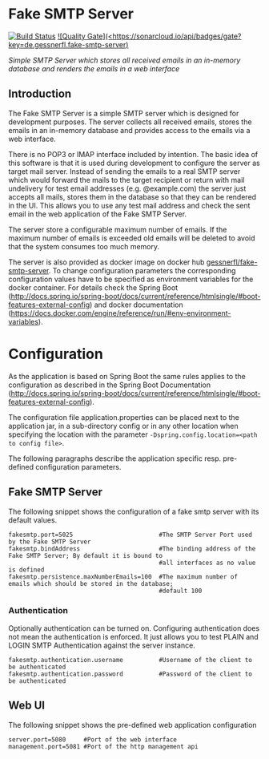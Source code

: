 # Fake SMTP Server
[![Build Status](https://travis-ci.org/gessnerfl/fake-smtp-server.svg?branch=master)](https://travis-ci.org/gessnerfl/fake-smtp-server)
[![Quality Gate](<https://sonarcloud.io/api/badges/gate?key=de.gessnerfl.fake-smtp-server)](https://sonarcloud.io/dashboard/index/de.gessnerfl.fake-smtp-server)

*Simple SMTP Server which stores all received emails in an in-memory database and renders the emails in a web interface*

## Introduction

The Fake SMTP Server is a simple SMTP server which is designed for development purposes. The server collects all
received emails, stores the emails in an in-memory database and provides access to the emails via a web interface.

There is no POP3 or IMAP interface included by intention. The basic idea of this software is that it is used during 
development to configure the server as target mail server. Instead of sending the emails to a real SMTP server which 
would forward the mails to the target recipient or return with mail undelivery for test email addresses (e.g. 
@example.com) the server just accepts all mails, stores them in the database so that they can be rendered in the UI. 
This allows you to use any test mail address and check the sent email in the web application of the Fake SMTP Server.

The server store a configurable maximum number of emails. If the maximum number of emails is exceeded old emails will
be deleted to avoid that the system consumes too much memory.

The server is also provided as docker image on docker hub [gessnerfl/fake-smtp-server](https://hub.docker.com/r/gessnerfl/fake-smtp-server/).
To change configuration parameters the corresponding configuration values have to be specified as environment variables
for the docker container. For details check the Spring Boot (http://docs.spring.io/spring-boot/docs/current/reference/htmlsingle/#boot-features-external-config) 
and docker documentation (https://docs.docker.com/engine/reference/run/#env-environment-variables).

# Configuration

As the application is based on Spring Boot the same rules applies to the configuration as described in the Spring Boot 
Documentation (http://docs.spring.io/spring-boot/docs/current/reference/htmlsingle/#boot-features-external-config).

The configuration file application.properties can be placed next to the application jar, in a sub-directory config or 
in any other location when specifying the location with the parameter `-Dspring.config.location=<path to config file>`.

The following paragraphs describe the application specific resp. pre-defined configuration parameters.

## Fake SMTP Server
The following snippet shows the configuration of a fake smtp server with its default values.

    fakesmtp.port=5025                        #The SMTP Server Port used by the Fake SMTP Server
    fakesmtp.bindAddress                      #The binding address of the Fake SMTP Server; By default it is bound to 
                                              #all interfaces as no value is defined
    fakesmtp.persistence.maxNumberEmails=100  #The maximum number of emails which should be stored in the database; 
                                              #default 100
    

### Authentication
Optionally authentication can be turned on. Configuring authentication does not mean the authentication is enforced. It
just allows you to test PLAIN and LOGIN SMTP Authentication against the server instance.

    fakesmtp.authentication.username          #Username of the client to be authenticated
    fakesmtp.authentication.password          #Password of the client to be authenticated

## Web UI
The following snippet shows the pre-defined web application configuration

    server.port=5080     #Port of the web interface
    management.port=5081 #Port of the http management api
